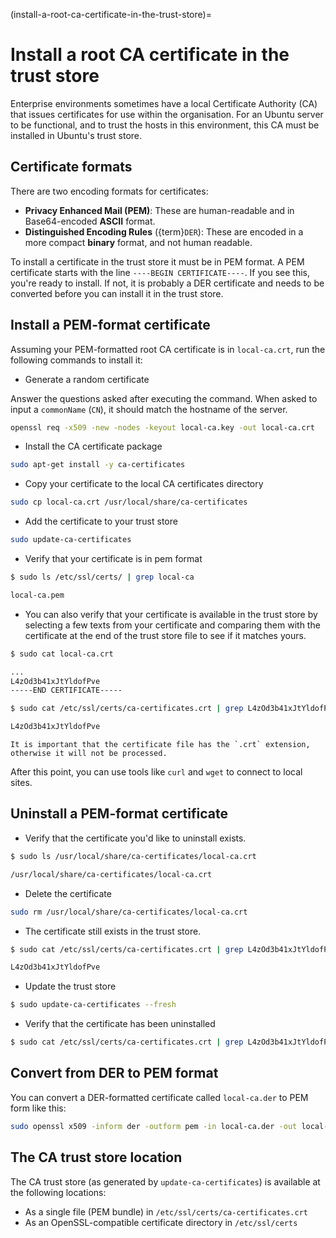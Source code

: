 (install-a-root-ca-certificate-in-the-trust-store)=

# Install a root CA certificate in the trust store

Enterprise environments sometimes have a local Certificate Authority (CA) that issues certificates for use within the organisation. For an Ubuntu server to be functional, and to trust the hosts in this environment, this CA must be installed in Ubuntu's trust store.

## Certificate formats

There are two encoding formats for certificates:

- **Privacy Enhanced Mail (PEM)**: These are human-readable and in Base64-encoded **ASCII** format.
- **Distinguished Encoding Rules** ({term}`DER`): These are encoded in a more compact **binary** format, and not human readable.

To install a certificate in the trust store it must be in PEM format. A PEM certificate starts with the line `----BEGIN CERTIFICATE----`. If you see this, you're ready to install. If not, it is probably a DER certificate and needs to be converted before you can install it in the trust store.

## Install a PEM-format certificate

Assuming your PEM-formatted root CA certificate is in `local-ca.crt`, run the following commands to install it:

- Generate a random certificate

Answer the questions asked after executing the command. When asked to input a `commonName` (`CN`), it should match the hostname of the server.

```bash
openssl req -x509 -new -nodes -keyout local-ca.key -out local-ca.crt
```

- Install the CA certificate package

```bash
sudo apt-get install -y ca-certificates
```

- Copy your certificate to the local CA certificates directory

```bash
sudo cp local-ca.crt /usr/local/share/ca-certificates
```

- Add the certificate to your trust store

```bash
sudo update-ca-certificates
```

- Verify that your certificate is in pem format

```bash
$ sudo ls /etc/ssl/certs/ | grep local-ca

local-ca.pem
```

- You can also verify that your certificate is available in the trust store by selecting a few texts from your certificate and comparing them with the certificate at the end of the trust store file to see if it matches yours.

```bash
$ sudo cat local-ca.crt

...
L4zOd3b41xJtYldofPve
-----END CERTIFICATE-----

$ sudo cat /etc/ssl/certs/ca-certificates.crt | grep L4zOd3b41xJtYldofPve

L4zOd3b41xJtYldofPve
```

```{note}
It is important that the certificate file has the `.crt` extension, otherwise it will not be processed.
```

After this point, you can use tools like `curl` and `wget` to connect to local sites.

## Uninstall a PEM-format certificate

- Verify that the certificate you'd like to uninstall exists.

```bash
$ sudo ls /usr/local/share/ca-certificates/local-ca.crt

/usr/local/share/ca-certificates/local-ca.crt
```

- Delete the certificate

```bash
sudo rm /usr/local/share/ca-certificates/local-ca.crt
```

- The certificate still exists in the trust store.

```bash
$ sudo cat /etc/ssl/certs/ca-certificates.crt | grep L4zOd3b41xJtYldofPve

L4zOd3b41xJtYldofPve
```

- Update the trust store

```bash
$ sudo update-ca-certificates --fresh
```

- Verify that the certificate has been uninstalled

```bash
$ sudo cat /etc/ssl/certs/ca-certificates.crt | grep L4zOd3b41xJtYldofPve
```

## Convert from DER to PEM format

You can convert a DER-formatted certificate called `local-ca.der` to PEM form like this:

```bash
sudo openssl x509 -inform der -outform pem -in local-ca.der -out local-ca.crt`
```

## The CA trust store location

The CA trust store (as generated by `update-ca-certificates`) is available at the following locations:

- As a single file (PEM bundle) in `/etc/ssl/certs/ca-certificates.crt`
- As an OpenSSL-compatible certificate directory in `/etc/ssl/certs`
